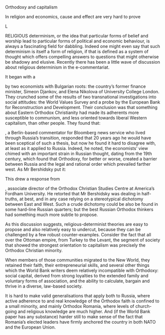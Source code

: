 Orthodoxy and capitalism

In religion and economics, cause and effect are very hard to prove

L

RELIGIOUS determinism, or the idea that particular forms of belief and worship lead to particular forms of political and economic behaviour, is always a fascinating field for dabbling. Indeed one might even say that such determinism is itself a form of religion, if that is defined as a system of thought which offers compelling answers to questions that might otherwise be shadowy and elusive. Recently there has been a little wave of discussion about religious determinism in the e-commentariat.

It began with a 

 by two economists with Bulgarian roots: the country’s former finance minister, Simeon Djankov, and Elena Nikolova of University College London. They crunched some of the results of two transnational investigations into social attitudes: the World Values Survey and a probe by the European Bank for Reconstruction and Development. Their conclusion was that something about Eastern Orthodox Christianity had made its adherents more susceptible to communism, and less oriented towards liberal Western capitalism, than other people. They found that: 

, a Berlin-based commentator for Bloomberg news service who lived through Russia’s transition, responded that 20 years ago he would have been sceptical of such a thesis, but now he found it hard to disagree with, at least as it applied to Russia. Indeed, he noted, the economists’ view chimed with an important strain in Russian thought, dating from the 19th century, which found that Orthodoxy, for better or worse, created a barrier between Russia and the legal and rational order which prevailed farther west. As Mr Bershidsky put it:

This drew a response from 

, associate director of the Orthodox Christian Studies Centre at America’s Fordham University. He retorted that Mr Bershidsky was dealing in half-truths, at best, and in any case relying on a stereotypical dichotomy between East and West. Such a crude dichotomy could be also be found in some hard-line Russian quarters; but the best Russian Orthodox thinkers had something much more subtle to propose.

As this discussion suggests, religious-determinist theories are easy to propose and also relatively easy to undercut, because they can be challenged by a few robust counter-examples. Consider the fact that all over the Ottoman empire, from Turkey to the Levant, the segment of society that showed the strongest orientation to capitalism was precisely the Orthodox Christian minority.

When members of those communities migrated to the New World, they retained their faith, their entrepreneurial skills, and several other things which the World Bank writers deem relatively incompatible with Orthodoxy: social capital, derived from strong loyalties to the extended family and voluntary forms of association, and the ability to calculate, bargain and thrive in a diverse, law-based society. 

It is hard to make valid generalisations that apply both to Russia, where active adherence to and real knowledge of the Orthodox faith is confined to a small minority, and mainly Orthodox Romania, where levels of church-going and religious knowledge are much higher. And (if the World Bank paper has any substance) harder still to make sense of the fact that Romania’s elected leaders have firmly anchored the country in both NATO and the European Union.
